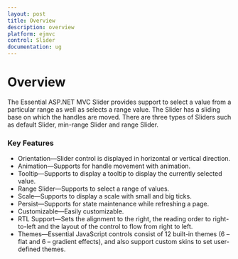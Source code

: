 ```yaml
---
layout: post
title: Overview
description: overview
platform: ejmvc
control: Slider
documentation: ug
---
```


# Overview

The Essential ASP.NET MVC Slider provides support to select a value from a particular range as well as selects a range value. The Slider has a sliding base on which the handles are moved. There are three types of Sliders such as default Slider, min-range Slider and range Slider.

### Key Features

* Orientation—Slider control is displayed in horizontal or vertical direction.
* Animation—Supports for handle movement with animation.
* Tooltip—Supports to display a tooltip to display the currently selected value.
* Range Slider—Supports to select a range of values.
* Scale—Supports to display a scale with small and big ticks.
* Persist—Supports for state maintenance while refreshing a page.
* Customizable—Easily customizable.
* RTL Support—Sets the alignment to the right, the reading order to right-to-left and the layout of the control to flow from right to left.
* Themes—Essential JavaScript controls consist of 12 built-in themes (6 – flat and 6 – gradient effects), and also support custom skins to set user-defined themes.



